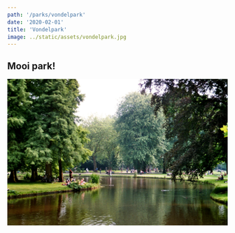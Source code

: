 ```yaml
---
path: '/parks/vondelpark'
date: '2020-02-01'
title: 'Vondelpark'
image: ../static/assets/vondelpark.jpg
---
```


## Mooi park!

![Vondelpark](../static/assets/vondelpark.jpg)

